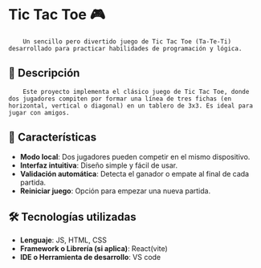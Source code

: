 # Tic Tac Toe 🎮
        
        Un sencillo pero divertido juego de Tic Tac Toe (Ta-Te-Ti) desarrollado para practicar habilidades de programación y lógica.

## 📖 Descripción

        Este proyecto implementa el clásico juego de Tic Tac Toe, donde dos jugadores compiten por formar una línea de tres fichas (en horizontal, vertical o diagonal) en un tablero de 3x3. Es ideal para jugar con amigos.

## 🚀 Características

- **Modo local**: Dos jugadores pueden competir en el mismo dispositivo.
- **Interfaz intuitiva**: Diseño simple y fácil de usar.
- **Validación automática**: Detecta el ganador o empate al final de cada partida.
- **Reiniciar juego**: Opción para empezar una nueva partida.

## 🛠️ Tecnologías utilizadas

- **Lenguaje**: JS, HTML, CSS
- **Framework o Librería (si aplica)**: React(vite)
- **IDE o Herramienta de desarrollo**: VS code
